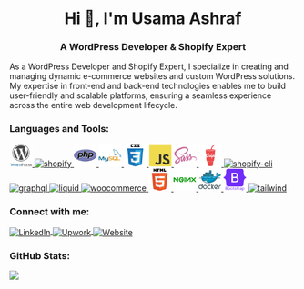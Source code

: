 <h1 align="center">Hi 👋, I'm Usama Ashraf</h1>
<h3 align="center">A WordPress Developer & Shopify Expert</h3>

As a WordPress Developer and Shopify Expert, I specialize in creating and managing dynamic e-commerce websites and custom WordPress solutions. My expertise in front-end and back-end technologies enables me to build user-friendly and scalable platforms, ensuring a seamless experience across the entire web development lifecycle.

<h3 align="left">Languages and Tools:</h3>
<p align="left">
  <!-- WordPress & Shopify specific tools -->
  <a href="https://wordpress.org/" target="_blank" rel="noreferrer"> 
    <img src="https://raw.githubusercontent.com/devicons/devicon/master/icons/wordpress/wordpress-original.svg" alt="wordpress" width="40" height="40"/> 
  </a>
  <a href="https://www.shopify.com/" target="_blank" rel="noreferrer"> 
    <img src="https://cdn.worldvectorlogo.com/logos/shopify.svg" alt="shopify" width="40" height="40"/> 
  </a>
  <a href="https://www.php.net/" target="_blank" rel="noreferrer"> 
    <img src="https://raw.githubusercontent.com/devicons/devicon/master/icons/php/php-original.svg" alt="php" width="40" height="40"/>
  </a>
  <a href="https://www.mysql.com/" target="_blank" rel="noreferrer"> 
    <img src="https://raw.githubusercontent.com/devicons/devicon/master/icons/mysql/mysql-original-wordmark.svg" alt="mysql" width="40" height="40"/> 
  </a>
  <a href="https://developer.wordpress.org/themes/" target="_blank" rel="noreferrer">
    <img src="https://raw.githubusercontent.com/devicons/devicon/master/icons/css3/css3-original-wordmark.svg" alt="css3" width="40" height="40"/>
  </a>
  <a href="https://developer.mozilla.org/en-US/docs/Web/JavaScript" target="_blank" rel="noreferrer"> 
    <img src="https://raw.githubusercontent.com/devicons/devicon/master/icons/javascript/javascript-original.svg" alt="javascript" width="40" height="40"/> 
  </a>
  <a href="https://sass-lang.com/" target="_blank" rel="noreferrer"> 
    <img src="https://raw.githubusercontent.com/devicons/devicon/master/icons/sass/sass-original.svg" alt="sass" width="40" height="40"/> 
  </a>
  <a href="https://gulpjs.com/" target="_blank" rel="noreferrer"> 
    <img src="https://raw.githubusercontent.com/devicons/devicon/master/icons/gulp/gulp-plain.svg" alt="gulp" width="40" height="40"/>
  </a>
  <a href="https://www.shopify.com/partners/shopify-cli" target="_blank" rel="noreferrer">
    <img src="https://avatars.githubusercontent.com/u/17169255?s=200&v=4" alt="shopify-cli" width="40" height="40"/>
  </a>
  <a href="https://graphql.org/" target="_blank" rel="noreferrer"> 
    <img src="https://www.vectorlogo.zone/logos/graphql/graphql-icon.svg" alt="graphql" width="40" height="40"/> 
  </a>
  <a href="https://liquid.shopify.com/" target="_blank" rel="noreferrer">
    <img src="https://cdn.worldvectorlogo.com/logos/liquid-lang.svg" alt="liquid" width="40" height="40"/>
  </a>
  <a href="https://woocommerce.com/" target="_blank" rel="noreferrer"> 
    <img src="https://cdn.worldvectorlogo.com/logos/woocommerce.svg" alt="woocommerce" width="40" height="40"/> 
  </a>
  <a href="https://developer.mozilla.org/en-US/docs/Web/HTML" target="_blank" rel="noreferrer"> 
    <img src="https://raw.githubusercontent.com/devicons/devicon/master/icons/html5/html5-original-wordmark.svg" alt="html5" width="40" height="40"/> 
  </a>
  <a href="https://www.nginx.com/" target="_blank" rel="noreferrer"> 
    <img src="https://raw.githubusercontent.com/devicons/devicon/master/icons/nginx/nginx-original.svg" alt="nginx" width="40" height="40"/> 
  </a>
  <a href="https://www.docker.com/" target="_blank" rel="noreferrer"> 
    <img src="https://raw.githubusercontent.com/devicons/devicon/master/icons/docker/docker-original-wordmark.svg" alt="docker" width="40" height="40"/> 
  </a>
  <a href="https://getbootstrap.com/" target="_blank" rel="noreferrer"> 
    <img src="https://raw.githubusercontent.com/devicons/devicon/master/icons/bootstrap/bootstrap-plain-wordmark.svg" alt="bootstrap" width="40" height="40"/> 
  </a>
  <a href="https://tailwindcss.com/" target="_blank" rel="noreferrer"> 
    <img src="https://www.vectorlogo.zone/logos/tailwindcss/tailwindcss-icon.svg" alt="tailwind" width="40" height="40"/> 
  </a>
</p>

<h3 align="left">Connect with me:</h3>
<p align="left">
  <a href="https://www.linkedin.com/in/usama-ashraf-677508251/" target="blank">
    <img align="center" src="https://github.com/findfarhan/findfarhan/assets/121566896/d5f7a3dd-e8e9-43c8-af19-09b6036c8786" alt="LinkedIn" height="32" width="32" />
  </a>
  <a href="https://www.upwork.com/freelancers/~012e7a092b189e5d30" target="blank">
    <img align="center" src="https://github.com/findfarhan/findfarhan/assets/121566896/eeb3db21-257b-483e-a8b0-97df87e169a9" alt="Upwork" height="32" width="32" />
  </a>
  <a href="https://www.usamaashraf.dev" target="blank">
    <img align="center" src="https://github.com/findfarhan/findfarhan/assets/121566896/82dfb423-76da-486e-80d9-1cf0ccd18f51" alt="Website" height="32" width="32" />
  </a>  
</p>

### GitHub Stats:

![](http://github-profile-summary-cards.vercel.app/api/cards/profile-details?username=findusama&theme=dark)

